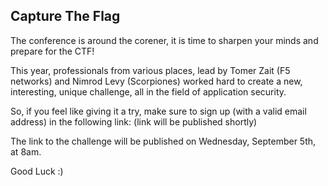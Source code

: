 ---
---

## Capture The Flag


The conference is around the corener, it is time to sharpen your minds and prepare for the CTF!


This year, professionals from various places, lead by Tomer Zait (F5 networks) and Nimrod Levy (Scorpiones) worked hard to create a new, interesting, unique challenge, all in the field of application security.


So, if you feel like giving it a try, make sure to sign up (with a valid email address) in the following link: (link will be published shortly)


The link to the challenge will be published on Wednesday, September 5th, at 8am.


Good Luck :)


